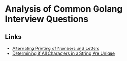 # Analysis of Common Golang Interview Questions

## Links

- [Alternating Printing of Numbers and Letters](Q001)
- [Determining if All Characters in a String Are Unique](Q002)
